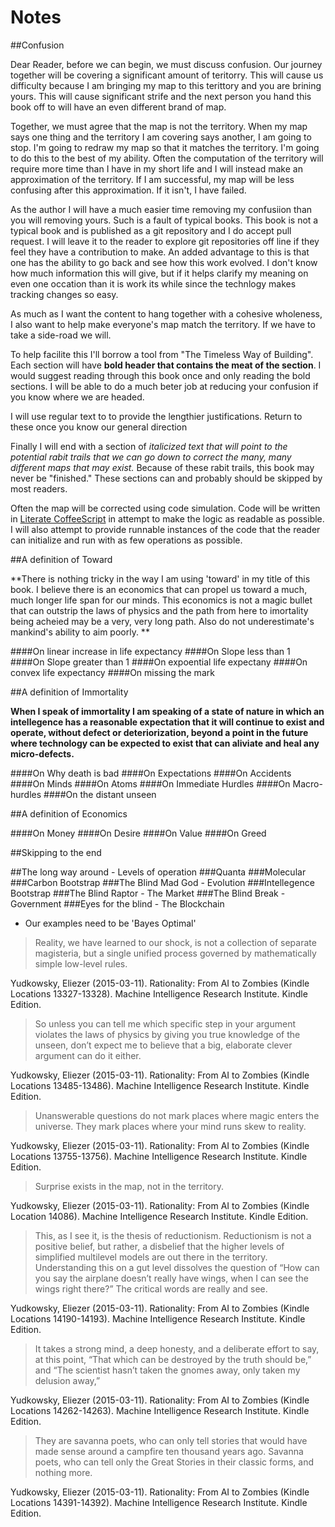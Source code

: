 # Notes

##Confusion

Dear Reader, before we can begin, we must discuss confusion.  Our journey together will be covering a significant amount of teritorry.  This will cause us difficulty because I am bringing my map to this terittory and you are brining yours.  This will cause significant strife and the next person you hand this book off to will have an even different brand of map.

Together, we must agree that the map is not the territory.  When my map says one thing and the territory I am covering says another, I am going to stop.  I'm going to redraw my map so that it matches the territory.  I'm going to do this to the best of my ability.  Often the computation of the territory will require more time than I have in my short life and I will instead make an approximation of the territory.  If I am successful, my map will be less confusing after this approximation.  If it isn't, I have failed.

As the author I will have a much easier time removing my confusiion than you will removing yours.  Such is a fault of typical books.  This book is not a typical book and is published as a git repository and I do accept pull request.  I will leave it to the reader to explore git repositories off line if they feel they have a contribution to make.  An added advantage to this is that one has the ability to go back and see how this work evolved.  I don't know how much information this will give, but if it helps clarify my meaning on even one occation than it is work its while since the technlogy makes tracking changes so easy.

As much as I want the content to hang together with a cohesive wholeness, I also want to help make everyone's map match the territory.  If we have to take a side-road we will.

To help facilite this I'll borrow a tool from "The Timeless Way of Building".  Each section will have **bold header that contains the meat of the section**. I would suggest reading through this book once and only reading the bold sections.  I will be able to do a much beter job at reducing your confusion if you know where we are headed.

I will use regular text to to provide the lengthier justifications.  Return to these once you know our general direction

Finally I will end with a section of *italicized text that will point to the potential rabit trails that we can go down to correct the many, many different maps that may exist.*  Because of these rabit trails, this book may never be "finished."  These sections can and probably should be skipped by most readers.

Often the map will be corrected using code simulation.  Code will be written in [Literate CoffeeScript](http://coffeescript.org/#literate) in attempt to make the logic as readable as possible.  I will also attempt to provide runnable instances of the code that the reader can initialize and run with as few operations as possible.

##A definition of Toward

**There is nothing tricky in the way I am using 'toward' in my title of this book.  I believe there is an economics that can propel us toward a much, much longer life span for our minds.  This economics is not a magic bullet that can outstrip the laws of physics and the path from here to imortality being acheied may be a very, very long path. Also do not underestimate's mankind's ability to aim poorly. **

####On linear increase in life expectancy
####On Slope less than 1
####On Slope greater than 1
####On expoential life expectany
####On convex life expectancy
####On missing the mark

##A definition of Immortality

**When I speak of immortality I am speaking of a state of nature in which an intellegence has a reasonable expectation that it will continue to exist and operate, without defect or deteriorization, beyond a point in the future where technology can be expected to exist that can aliviate and heal any micro-defects.**

####On Why death is bad
####On Expectations
####On Accidents
####On Minds
####On Atoms
####On Immediate Hurdles
####On Macro-hurdles
####On the distant unseen


##A definition of Economics

####On Money
####On Desire
####On Value
####On Greed

##Skipping to the end

##The long way around - Levels of operation
###Quanta
###Molecular
###Carbon Bootstrap
###The Blind Mad God - Evolution
###Intellegence Bootstrap
###The Blind Raptor - The Market
###The Blind Break - Government
###Eyes for the blind - The Blockchain


- Our examples need to be 'Bayes Optimal'


> Reality, we have learned to our shock, is not a collection of separate magisteria, but a single unified process governed by mathematically simple low-level rules.


Yudkowsky, Eliezer (2015-03-11). Rationality: From AI to Zombies (Kindle Locations 13327-13328). Machine Intelligence Research Institute. Kindle Edition.

> So unless you can tell me which specific step in your argument violates the laws of physics by giving you true knowledge of the unseen, don’t expect me to believe that a big, elaborate clever argument can do it either.

Yudkowsky, Eliezer (2015-03-11). Rationality: From AI to Zombies (Kindle Locations 13485-13486). Machine Intelligence Research Institute. Kindle Edition.

> Unanswerable questions do not mark places where magic enters the universe. They mark places where your mind runs skew to reality.

Yudkowsky, Eliezer (2015-03-11). Rationality: From AI to Zombies (Kindle Locations 13755-13756). Machine Intelligence Research Institute. Kindle Edition.

> Surprise exists in the map, not in the territory.

Yudkowsky, Eliezer (2015-03-11). Rationality: From AI to Zombies (Kindle Location 14086). Machine Intelligence Research Institute. Kindle Edition.

> This, as I see it, is the thesis of reductionism. Reductionism is not a positive belief, but rather, a disbelief that the higher levels of simplified multilevel models are out there in the territory. Understanding this on a gut level dissolves the question of “How can you say the airplane doesn’t really have wings, when I can see the wings right there?” The critical words are really and see.

Yudkowsky, Eliezer (2015-03-11). Rationality: From AI to Zombies (Kindle Locations 14190-14193). Machine Intelligence Research Institute. Kindle Edition.

> It takes a strong mind, a deep honesty, and a deliberate effort to say, at this point, “That which can be destroyed by the truth should be,” and “The scientist hasn’t taken the gnomes away, only taken my delusion away,”

Yudkowsky, Eliezer (2015-03-11). Rationality: From AI to Zombies (Kindle Locations 14262-14263). Machine Intelligence Research Institute. Kindle Edition.

> They are savanna poets, who can only tell stories that would have made sense around a campfire ten thousand years ago. Savanna poets, who can tell only the Great Stories in their classic forms, and nothing more.

Yudkowsky, Eliezer (2015-03-11). Rationality: From AI to Zombies (Kindle Locations 14391-14392). Machine Intelligence Research Institute. Kindle Edition.
